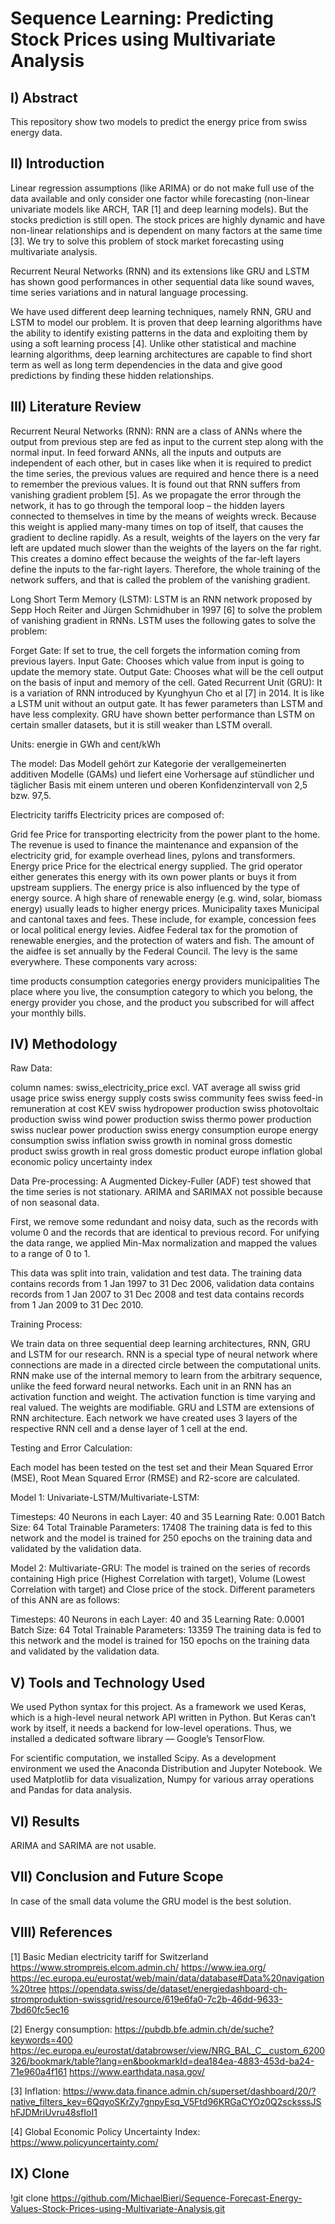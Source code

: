 # Sequence Learning: Predicting Stock Prices using Multivariate Analysis
## I) Abstract
This repository show two models to predict the energy price from swiss energy data.

## II) Introduction



Linear regression assumptions (like ARIMA) or do not make full use of the data available and only consider one factor while forecasting (non-linear univariate models like ARCH, TAR [1] and deep learning models). But the stocks prediction is still open. The stock prices are highly dynamic and have non-linear relationships and is dependent on many factors at the same time [3]. We try to solve this problem of stock market forecasting using multivariate analysis.

Recurrent Neural Networks (RNN) and its extensions like GRU and LSTM has shown good performances in other sequential data like sound waves, time series variations and in natural language processing.

We have used different deep learning techniques, namely RNN, GRU and LSTM to model our problem. It is proven that deep learning algorithms have the ability to identify existing patterns in the data and exploiting them by using a soft learning process [4]. Unlike other statistical and machine learning algorithms, deep learning architectures are capable to find short term as well as long term dependencies in the data and give good predictions by finding these hidden relationships.

## III) Literature Review
Recurrent Neural Networks (RNN): RNN are a class of ANNs where the output from previous step are fed as input to the current step along with the normal input. In feed forward ANNs, all the inputs and outputs are independent of each other, but in cases like when it is required to predict the time series, the previous values are required and hence there is a need to remember the previous values. It is found out that RNN suffers from vanishing gradient problem [5]. As we propagate the error through the network, it has to go through the temporal loop – the hidden layers connected to themselves in time by the means of weights wreck. Because this weight is applied many-many times on top of itself, that causes the gradient to decline rapidly. As a result, weights of the layers on the very far left are updated much slower than the weights of the layers on the far right. This creates a domino effect because the weights of the far-left layers define the inputs to the far-right layers. Therefore, the whole training of the network suffers, and that is called the problem of the vanishing gradient.

Long Short Term Memory (LSTM): LSTM is an RNN network proposed by Sepp Hoch Reiter and Jürgen Schmidhuber in 1997 [6] to solve the problem of vanishing gradient in RNNs. LSTM uses the following gates to solve the problem:

Forget Gate: If set to true, the cell forgets the information coming from previous layers.
Input Gate: Chooses which value from input is going to update the memory state.
Output Gate: Chooses what will be the cell output on the basis of input and memory of the cell.
Gated Recurrent Unit (GRU): It is a variation of RNN introduced by Kyunghyun Cho et al [7] in 2014. It is like a LSTM unit without an output gate. It has fewer parameters than LSTM and have less complexity. GRU have shown better performance than LSTM on certain smaller datasets, but it is still weaker than LSTM overall.

Units: energie in GWh and cent/kWh

The model: Das Modell gehört zur Kategorie der verallgemeinerten additiven Modelle (GAMs) und liefert eine Vorhersage auf stündlicher und täglicher Basis mit einem unteren und oberen Konfidenzintervall von 2,5 bzw. 97,5.

Electricity tariffs Electricity prices are composed of:

Grid fee Price for transporting electricity from the power plant to the home. The revenue is used to finance the maintenance and expansion of the electricity grid, for example overhead lines, pylons and transformers. Energy price Price for the electrical energy supplied. The grid operator either generates this energy with its own power plants or buys it from upstream suppliers. The energy price is also influenced by the type of energy source. A high share of renewable energy (e.g. wind, solar, biomass energy) usually leads to higher energy prices. Municipality taxes Municipal and cantonal taxes and fees. These include, for example, concession fees or local political energy levies. Aidfee Federal tax for the promotion of renewable energies, and the protection of waters and fish. The amount of the aidfee is set annually by the Federal Council. The levy is the same everywhere. These components vary across:

time products consumption categories energy providers municipalities The place where you live, the consumption category to which you belong, the energy provider you chose, and the product you subscribed for will affect your monthly bills.

## IV) Methodology
Raw Data:

column names:
swiss_electricity_price excl. VAT average all
swiss grid usage price
swiss energy supply costs
swiss community fees
swiss feed-in remuneration at cost KEV
swiss hydropower production
swiss photovoltaic production
swiss wind power production
swiss thermo power production
swiss nuclear power production
swiss energy consumption
europe energy consumption
swiss inflation
swiss growth in nominal gross domestic product
swiss growth in real gross domestic product
europe inflation
global economic policy uncertainty index

Data Pre-processing:
A Augmented Dickey-Fuller (ADF) test showed that the time series is not stationary. ARIMA and SARIMAX not possible because of non seasonal data.

First, we remove some redundant and noisy data, such as the records with volume 0 and the records that are identical to previous record. For unifying the data range, we applied Min-Max normalization and mapped the values to a range of 0 to 1.

This data was split into train, validation and test data. The training data contains records from 1 Jan 1997 to 31 Dec 2006, validation data contains records from 1 Jan 2007 to 31 Dec 2008 and test data contains records from 1 Jan 2009 to 31 Dec 2010.

Training Process:

We train data on three sequential deep learning architectures, RNN, GRU and LSTM for our research. RNN is a special type of neural network where connections are made in a directed circle between the computational units. RNN make use of the internal memory to learn from the arbitrary sequence, unlike the feed forward neural networks. Each unit in an RNN has an activation function and weight. The activation function is time varying and real valued. The weights are modifiable. GRU and LSTM are extensions of RNN architecture. Each network we have created uses 3 layers of the respective RNN cell and a dense layer of 1 cell at the end.

Testing and Error Calculation:

Each model has been tested on the test set and their Mean Squared Error (MSE), Root Mean Squared Error (RMSE) and R2-score are calculated.

Model 1: Univariate-LSTM/Multivariate-LSTM:

Timesteps: 40
Neurons in each Layer: 40 and 35
Learning Rate: 0.001
Batch Size: 64
Total Trainable Parameters: 17408
The training data is fed to this network and the model is trained for 250 epochs on the training data and validated by the validation data.

Model 2: Multivariate-GRU:
The model is trained on the series of records containing High price (Highest Correlation with target), Volume (Lowest Correlation with target) and Close price of the stock. Different parameters of this ANN are as follows:

Timesteps: 40
Neurons in each Layer: 40 and 35
Learning Rate: 0.0001
Batch Size: 64
Total Trainable Parameters: 13359
The training data is fed to this network and the model is trained for 150 epochs on the training data and validated by the validation data.

## V) Tools and Technology Used
We used Python syntax for this project. As a framework we used Keras, which is a high-level neural network API written in Python. But Keras can’t work by itself, it needs a backend for low-level operations. Thus, we installed a dedicated software library — Google’s TensorFlow.

For scientific computation, we installed Scipy. As a development environment we used the Anaconda Distribution and Jupyter Notebook. We used Matplotlib for data visualization, Numpy for various array operations and Pandas for data analysis.

## VI) Results
ARIMA and SARIMA are not usable.

## VII) Conclusion and Future Scope
In case of the small data volume the GRU model is the best solution.

## VIII) References
[1] Basic Median electricity tariff for Switzerland
https://www.strompreis.elcom.admin.ch/
https://www.iea.org/
https://ec.europa.eu/eurostat/web/main/data/database#Data%20navigation%20tree
https://opendata.swiss/de/dataset/energiedashboard-ch-stromproduktion-swissgrid/resource/619e6fa0-7c2b-46dd-9633-7bd60fc5ec16

[2] Energy consumption:
https://pubdb.bfe.admin.ch/de/suche?keywords=400
https://ec.europa.eu/eurostat/databrowser/view/NRG_BAL_C__custom_6200326/bookmark/table?lang=en&bookmarkId=dea184ea-4883-453d-ba24-71e960a4f161
https://www.earthdata.nasa.gov/

[3] Inflation:
https://www.data.finance.admin.ch/superset/dashboard/20/?native_filters_key=6QqyoSKrZy7gnpyEsq_V5Ftd96KRGaCYOz0Q2scksssJShFJDMriUvru48sfIoI1

[4] Global Economic Policy Uncertainty Index:
https://www.policyuncertainty.com/

## IX) Clone
!git clone https://github.com/MichaelBieri/Sequence-Forecast-Energy-Values-Stock-Prices-using-Multivariate-Analysis.git
